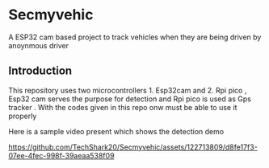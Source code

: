 # Secmyvehic
A ESP32 cam based project to track  vehicles when they are being driven by anoynmous driver 

## Introduction 
This repository uses two microcontrollers 1. Esp32cam and 2. Rpi pico , Esp32 cam serves the purpose for detection and Rpi pico is used as Gps tracker .
With the codes given in this repo onw must be able to use it properly 

Here is a sample video present which shows the detection demo 



https://github.com/TechShark20/Secmyvehic/assets/122713809/d8fe17f3-07ee-4fec-998f-39aeaa538f09

